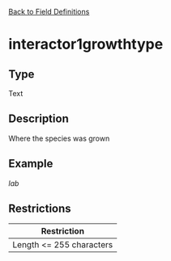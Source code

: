 [Back to Field Definitions](../../field_definition_overview)
# interactor1growthtype

## Type
Text

## Description


Where the species was grown
## Example
*lab*

## Restrictions
| Restriction |
| :---------: |
| Length <= 255 characters |

